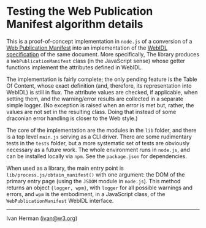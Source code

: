 
# Testing the Web Publication Manifest algorithm details

This is a proof-of-concept implementation in `node.js` of a conversion of a [Web Publication Manifest](https://w3c.github.io/wpub/#wp-construction) into an implementation of the [WebIDL specification](https://w3c.github.io/wpub/#webidl) of the same document. More specifically, The library produces a `WebPublicationManifest` class (in the JavaScript sense) whose getter functions implement the attributes defined in WebIDL.

The implementation is fairly complete; the only pending feature is the Table Of Content, whose exact definition (and, therefore, its representation into WebIDL) is still in flux. The attribute values are checked, if applicable, when setting them, and the warning/error results are collected in a separate simple logger. (No exception is raised when an error is met but, rather, the values are not set in the resulting class. Doing that instead of some draconian error handling is closer to the Web style.)

The core of the implementation are the modules in the `lib` folder, and there is a top level `main.js` serving as a CLI driver. There are some rudimentary tests in the `tests` folder, but a more systematic set of tests are obviously necessary as a future work. The whole environment runs in `node.js`, and can be installed locally via `npm`. See the `package.json` for dependencies.

When used as a library, the main entry point is `lib/process.js/obtain_manifest()` with one argument: the DOM of the primary entry page (using the `JSDOM` module in `node.js`). This method returns an object `{logger, wpm}`, with `logger` for all possible warnings and errors, and `wpm` is the embodiment, in a JavaScript class, of the `WebPublicationManifest` WebIDL interface.

---

Ivan Herman (ivan@w3.org)
